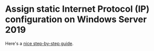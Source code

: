 # Assign static Internet Protocol (IP) configuration on Windows Server 2019

Here's a [nice step-by-step guide](https://devtutorial.io/how-to-set-a-static-ip-address-on-windows-server-2019.html).
